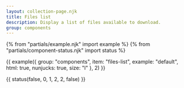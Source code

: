 ```yaml
---
layout: collection-page.njk
title: Files list
description: Display a list of files available to download.
group: components
---
```


{% from "partials/example.njk" import example %}
{% from "partials/component-status.njk" import status %}

{{ example({ group: "components", item: "files-list", example: "default", html: true, nunjucks: true, size: "l" }, 2) }}

{{ status(false, 0, 1, 2, 2, false) }}
